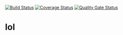 [![Build Status](https://travis-ci.org/deadman23ru/gtest-master.svg?branch=main)](https://travis-ci.org/deadman23ru/gtest-master)
[![Coverage Status](https://coveralls.io/repos/deadman23ru/gtest-master/badge.svg?branch=main)](https://coveralls.io/github/deadman23ru/gtest-master?branch=main)
[![Quality Gate Status](https://sonarcloud.io/api/project_badges/measure?project=deadman23ru_gtest-master&metric=alert_status)](https://sonarcloud.io/dashboard?id=deadman23ru_gtest-master)
# lol
